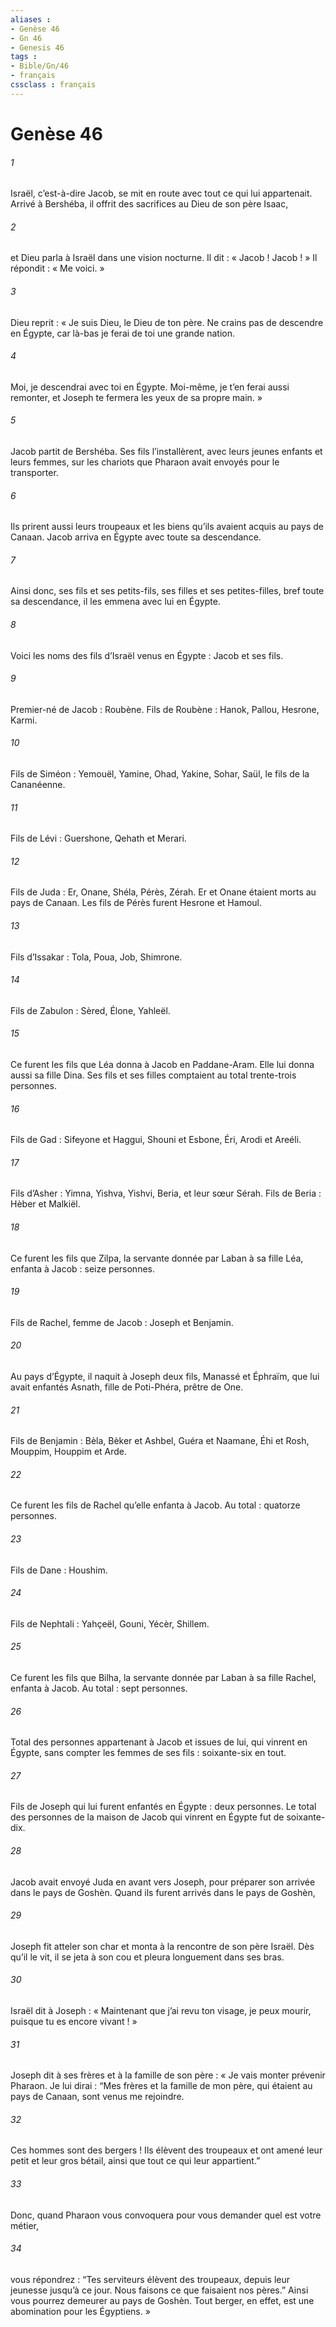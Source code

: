```yaml
---
aliases : 
- Genèse 46
- Gn 46
- Genesis 46
tags : 
- Bible/Gn/46
- français
cssclass : français
---
```


# Genèse 46

###### 1
Israël, c’est-à-dire Jacob, se mit en route avec tout ce qui lui appartenait. Arrivé à Bershéba, il offrit des sacrifices au Dieu de son père Isaac,
###### 2
et Dieu parla à Israël dans une vision nocturne. Il dit : « Jacob ! Jacob ! » Il répondit : « Me voici. »
###### 3
Dieu reprit : « Je suis Dieu, le Dieu de ton père. Ne crains pas de descendre en Égypte, car là-bas je ferai de toi une grande nation.
###### 4
Moi, je descendrai avec toi en Égypte. Moi-même, je t’en ferai aussi remonter, et Joseph te fermera les yeux de sa propre main. »
###### 5
Jacob partit de Bershéba. Ses fils l’installèrent, avec leurs jeunes enfants et leurs femmes, sur les chariots que Pharaon avait envoyés pour le transporter.
###### 6
Ils prirent aussi leurs troupeaux et les biens qu’ils avaient acquis au pays de Canaan. Jacob arriva en Égypte avec toute sa descendance.
###### 7
Ainsi donc, ses fils et ses petits-fils, ses filles et ses petites-filles, bref toute sa descendance, il les emmena avec lui en Égypte.
###### 8
Voici les noms des fils d’Israël venus en Égypte : Jacob et ses fils.
###### 9
Premier-né de Jacob : Roubène. Fils de Roubène : Hanok, Pallou, Hesrone, Karmi.
###### 10
Fils de Siméon : Yemouël, Yamine, Ohad, Yakine, Sohar, Saül, le fils de la Cananéenne.
###### 11
Fils de Lévi : Guershone, Qehath et Merari.
###### 12
Fils de Juda : Er, Onane, Shéla, Pérès, Zérah. Er et Onane étaient morts au pays de Canaan. Les fils de Pérès furent Hesrone et Hamoul.
###### 13
Fils d’Issakar : Tola, Poua, Job, Shimrone.
###### 14
Fils de Zabulon : Sèred, Élone, Yahleël.
###### 15
Ce furent les fils que Léa donna à Jacob en Paddane-Aram. Elle lui donna aussi sa fille Dina. Ses fils et ses filles comptaient au total trente-trois personnes.
###### 16
Fils de Gad : Sifeyone et Haggui, Shouni et Esbone, Éri, Arodi et Areéli.
###### 17
Fils d’Asher : Yimna, Yishva, Yishvi, Beria, et leur sœur Sérah. Fils de Beria : Hèber et Malkiël.
###### 18
Ce furent les fils que Zilpa, la servante donnée par Laban à sa fille Léa, enfanta à Jacob : seize personnes.
###### 19
Fils de Rachel, femme de Jacob : Joseph et Benjamin.
###### 20
Au pays d’Égypte, il naquit à Joseph deux fils, Manassé et Éphraïm, que lui avait enfantés Asnath, fille de Poti-Phéra, prêtre de One.
###### 21
Fils de Benjamin : Bèla, Bèker et Ashbel, Guéra et Naamane, Éhi et Rosh, Mouppim, Houppim et Arde.
###### 22
Ce furent les fils de Rachel qu’elle enfanta à Jacob. Au total : quatorze personnes.
###### 23
Fils de Dane : Houshim.
###### 24
Fils de Nephtali : Yahçeël, Gouni, Yécèr, Shillem.
###### 25
Ce furent les fils que Bilha, la servante donnée par Laban à sa fille Rachel, enfanta à Jacob. Au total : sept personnes.
###### 26
Total des personnes appartenant à Jacob et issues de lui, qui vinrent en Égypte, sans compter les femmes de ses fils : soixante-six en tout.
###### 27
Fils de Joseph qui lui furent enfantés en Égypte : deux personnes. Le total des personnes de la maison de Jacob qui vinrent en Égypte fut de soixante-dix.
###### 28
Jacob avait envoyé Juda en avant vers Joseph, pour préparer son arrivée dans le pays de Goshèn. Quand ils furent arrivés dans le pays de Goshèn,
###### 29
Joseph fit atteler son char et monta à la rencontre de son père Israël. Dès qu’il le vit, il se jeta à son cou et pleura longuement dans ses bras.
###### 30
Israël dit à Joseph : « Maintenant que j’ai revu ton visage, je peux mourir, puisque tu es encore vivant ! »
###### 31
Joseph dit à ses frères et à la famille de son père : « Je vais monter prévenir Pharaon. Je lui dirai : “Mes frères et la famille de mon père, qui étaient au pays de Canaan, sont venus me rejoindre.
###### 32
Ces hommes sont des bergers ! Ils élèvent des troupeaux et ont amené leur petit et leur gros bétail, ainsi que tout ce qui leur appartient.”
###### 33
Donc, quand Pharaon vous convoquera pour vous demander quel est votre métier,
###### 34
vous répondrez : “Tes serviteurs élèvent des troupeaux, depuis leur jeunesse jusqu’à ce jour. Nous faisons ce que faisaient nos pères.” Ainsi vous pourrez demeurer au pays de Goshèn. Tout berger, en effet, est une abomination pour les Égyptiens. »

